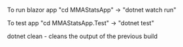 To run blazor app "cd MMAStatsApp" -> "dotnet watch run"

To test app "cd MMAStatsApp.Test" -> "dotnet test"

dotnet clean - cleans the output of the previous build
